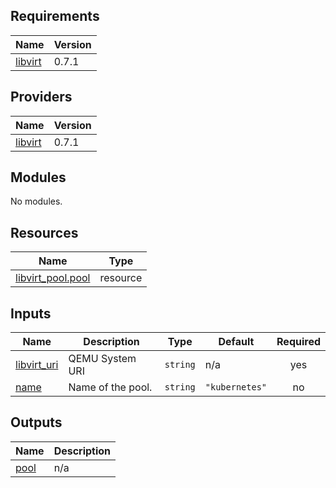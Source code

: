 ## Requirements

| Name                                                                | Version |
|---------------------------------------------------------------------|---------|
| <a name="requirement_libvirt"></a> [libvirt](#requirement\_libvirt) | 0.7.1   |

## Providers

| Name                                                          | Version |
|---------------------------------------------------------------|---------|
| <a name="provider_libvirt"></a> [libvirt](#provider\_libvirt) | 0.7.1   |

## Modules

No modules.

## Resources

| Name                                                                                                     | Type     |
|----------------------------------------------------------------------------------------------------------|----------|
| [libvirt_pool.pool](https://registry.terraform.io/providers/dmacvicar/libvirt/0.7.1/docs/resources/pool) | resource |

## Inputs

| Name                                                                  | Description       | Type     | Default        | Required |
|-----------------------------------------------------------------------|-------------------|----------|----------------|:--------:|
| <a name="input_libvirt_uri"></a> [libvirt\_uri](#input\_libvirt\_uri) | QEMU System URI   | `string` | n/a            |   yes    |
| <a name="input_name"></a> [name](#input\_name)                        | Name of the pool. | `string` | `"kubernetes"` |    no    |

## Outputs

| Name                                             | Description |
|--------------------------------------------------|-------------|
| <a name="output_pool"></a> [pool](#output\_pool) | n/a         |

